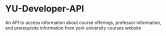 # YU-Developer-API
An API to access information about course offerings, professor information, and prerequisite information from york university courses website 
